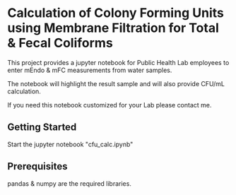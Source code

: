 # Calculation of Colony Forming Units using Membrane Filtration for Total & Fecal Coliforms

This project provides a jupyter notebook for Public Health Lab employees to enter mEndo & mFC measurements from water samples.

The notebook will highlight the result sample and will also provide CFU/mL calculation.

If you need this notebook customized for your Lab please contact me.

## Getting Started
Start the jupyter notebook "cfu_calc.ipynb"


## Prerequisites
pandas & numpy are the required libraries.